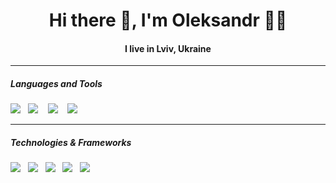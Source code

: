<h1 align='center'> Hi there 👋, I'm Oleksandr  👩‍💻 </h1>
<h4 align='center'>I live in Lviv, Ukraine</h4>
<hr>
<h5>Languages and Tools</h5>
<p >
  
  <img src="https://img.shields.io/badge/JavaScript-F7DF1E?style=for-the-badge&logo=javascript&logoColor=black" />&nbsp;&nbsp;
  <img src="https://img.shields.io/badge/-C-brightgreen?style=for-the-badge&logo=C&logoColor=%23A8B9CC&color=grey" /> &nbsp;&nbsp;
  <img src="https://img.shields.io/badge/-C%2B%2B-brightgreen?style=for-the-badge&logo=C%2B%2B&logoColor=white&color=%2300599C"> &nbsp;&nbsp;
  <img src="https://img.shields.io/badge/-C%23-brightgreen?style=for-the-badge&logo=csharp&logoColor=white&color=%2377216F"> &nbsp;&nbsp;

</p>

<hr>
<h5>Technologies & Frameworks</h5>
<p>
    <img src="https://img.shields.io/badge/-ASP.NET-brightgreen?style=for-the-badge&logo=dotnet&logoColor=white&color=%2377216F"/>&nbsp;&nbsp;
    <img src="https://img.shields.io/badge/html5%20-%23e34f26.svg?&style=for-the-badge&logo=html5&logoColor=white" />&nbsp;&nbsp;
    <img src="https://img.shields.io/badge/CSS3-1572B6?&style=for-the-badge&logo=css3&logoColor=white" />&nbsp;&nbsp;
    <img src="https://img.shields.io/badge/Bootstrap-563D7C?style=for-the-badge&logo=bootstrap&logoColor=white">&nbsp;&nbsp;
    <img src="https://img.shields.io/badge/-Entity_Framework-%2377216F?style=for-the-badge&logoColor=white">&nbsp;&nbsp;
</p>
